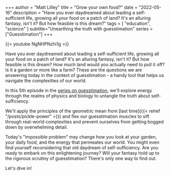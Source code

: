 +++
author = "Matt Lilley"
title = "Grow your own food?"
date = "2022-05-16"
description = "Have you ever daydreamed about leading a self-sufficient life, growing all your food on a patch of land? It's an alluring fantasy, isn't it? But how feasible is this dream?"
tags = [
    "education",
    "science"
]
subtitle="Unearthing the truth with guesstimation"
series = ["Guesstimation"]
+++

{{< youtube NgNHPNzhi1g >}}


Have you ever daydreamed about leading a self-sufficient life, growing all your food on a patch of land? It's an alluring fantasy, isn't it? But how feasible is this dream? How much land would you actually need to pull it off? Is it a garden or more like a farm? These are the questions we are answering today in the context of guesstimation - a handy tool that helps us navigate the complexities of our world.

In this 5th episode in the [series on guesstimation](/series/guesstimation), we'll explore energy through the realms of physics and biology to untangle the truth about self-sufficiency.

We'll apply the principles of the geometric mean from [last time]({{< relref "/posts/pickle-power" >}}) and flex our guesstimation muscles to sift through real-world complexities and prevent ourselves from getting bogged down by overwhelming detail. 

Today's "impossible problem" may change how you look at your garden, your daily food, and the energy that permeates our world. You might even find yourself reconsidering that old daydream of self-sufficiency. Are you ready to embark on this enlightening journey? Will your fantasy hold up to the rigorous scrutiny of guesstimation? There's only one way to find out. 

Let's dive in!